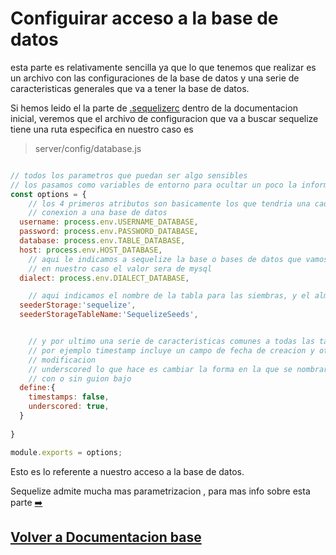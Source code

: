 # Configuirar acceso a la base de datos

esta parte es relativamente sencilla ya que lo que tenemos que realizar es un archivo con las configuraciones de la base de datos y una serie de caracteristicas generales que va a tener la base de datos.

Si hemos leido el la parte de [.sequelizerc](../initProject) dentro de la documentacion inicial, veremos que el archivo de configuracion que va a buscar sequelize tiene una ruta especifica en nuestro caso es 

> server/config/database.js

```javascript

// todos los parametros que puedan ser algo sensibles 
// los pasamos como variables de entorno para ocultar un poco la informacion
const options = {
    // los 4 primeros atributos son basicamente los que tendria una cadena de
    // conexion a una base de datos
  username: process.env.USERNAME_DATABASE, 
  password: process.env.PASSWORD_DATABASE,
  database: process.env.TABLE_DATABASE,
  host: process.env.HOST_DATABASE,
    // aqui le indicamos a sequelize la base o bases de datos que vamos a usar
    // en nuestro caso el valor sera de mysql
  dialect: process.env.DIALECT_DATABASE,

    // aqui indicamos el nombre de la tabla para las siembras, y el almacen
  seederStorage:'sequelize',
  seederStorageTableName:'SequelizeSeeds',


    // y por ultimo una serie de caracteristicas comunes a todas las tablas 
    // por ejemplo timestamp incluye un campo de fecha de creacion y otro de ultima
    // modificacion
    // underscored lo que hace es cambiar la forma en la que se nombrar las tablas
    // con o sin guion bajo
  define:{
    timestamps: false,
    underscored: true,
  }
  
}

module.exports = options;

```

Esto es lo referente a nuestro acceso a la base de datos.

Sequelize admite mucha mas parametrizacion , para mas info sobre esta parte [➡️](https://sequelize.org/v6/manual/getting-started.html#connecting-to-a-database)


## [Volver a Documentacion base](./initProject.md)